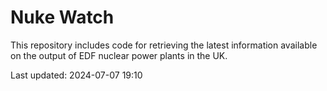 # Nuke Watch

This repository includes code for retrieving the latest information available on the output of EDF nuclear power plants in the UK.

Last updated: 2024-07-07 19:10